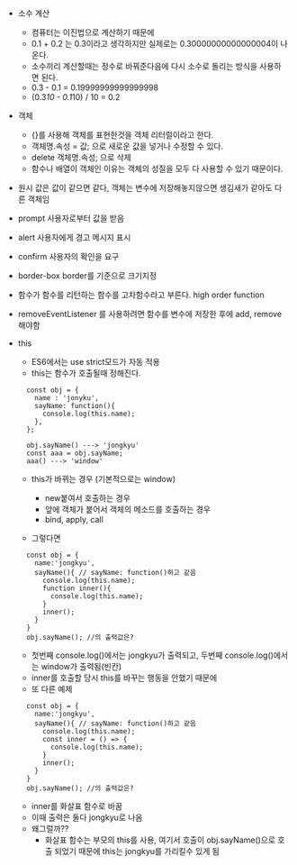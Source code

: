 - 소수 계산

  - 컴퓨터는 이진법으로 계산하기 때문에
  - 0.1 + 0.2 는 0.3이라고 생각하지만 실제로는 0.30000000000000004이 나온다.
  - 소수끼리 계산할때는 정수로 바꿔준다음에 다시 소수로 돌리는 방식을 사용하면 된다.
  - 0.3 - 0.1 = 0.19999999999999998
  - (0.3*10 - 0.1*10) / 10 = 0.2

- 객체

  - {}를 사용해 객체를 표현한것을 객체 리터럴이라고 한다.
  - 객체명.속성 = 값; 으로 새로운 값을 넣거나 수정할 수 있다.
  - delete 객체명.속성; 으로 삭제
  - 함수나 배열이 객체인 이유는 객체의 성질을 모두 다 사용할 수 있기 때문이다.

- 원시 값은 값이 같으면 같다, 객체는 변수에 저장해놓지않으면 생김새가 같아도 다른 객체임

- prompt 사용자로부터 값을 받음
- alert 사용자에게 경고 메시지 표시
- confirm 사용자의 확인을 요구

- border-box border를 기준으로 크기지정
- 함수가 함수를 리턴하는 함수를 고차함수라고 부른다. high order function
- removeEventListener 를 사용하려면 함수를 변수에 저장한 후에 add, remove해야함

- this

  - ES6에서는 use strict모드가 자동 적용
  - this는 함수가 호출될때 정해진다.

  ```
    const obj = {
      name : 'jonyku',
      sayName: function(){
        console.log(this.name);
      },
    };

    obj.sayName() ---> 'jongkyu'
    const aaa = obj.sayName;
    aaa() ---> 'window'
  ```

  - this가 바뀌는 경우 (기본적으로는 window)

    - new붙여서 호출하는 경우
    - 앞에 객체가 붙어서 객체의 메소드를 호출하는 경우
    - bind, apply, call

  - 그렇다면

  ```
    const obj = {
      name:'jongkyu',
      sayName(){ // sayName: function()하고 같음
        console.log(this.name);
        function inner(){
          console.log(this.name);
        }
        inner();
      }
    }
    obj.sayName(); //의 출력값은?
  ```

  - 첫번째 console.log()에서는 jongkyu가 출력되고, 두번째 console.log()에서는 window가 출력됨(빈칸)
  - inner를 호출할 당시 this를 바꾸는 행동을 안했기 때문에
  - 또 다른 예제

  ```
    const obj = {
      name:'jongkyu',
      sayName(){ // sayName: function()하고 같음
        console.log(this.name);
        const inner = () => {
          console.log(this.name);
        }
        inner();
      }
    }
    obj.sayName(); //의 출력값은?
  ```

  - inner를 화살표 함수로 바꿈
  - 이때 출력은 둘다 jongkyu로 나옴
  - 왜그럴까??
    - 화살표 함수는 부모의 this를 사용, 여기서 호출이 obj.sayName()으로 호출 되었기 때문에 this는 jongkyu를 가리킬수 있게 됨
